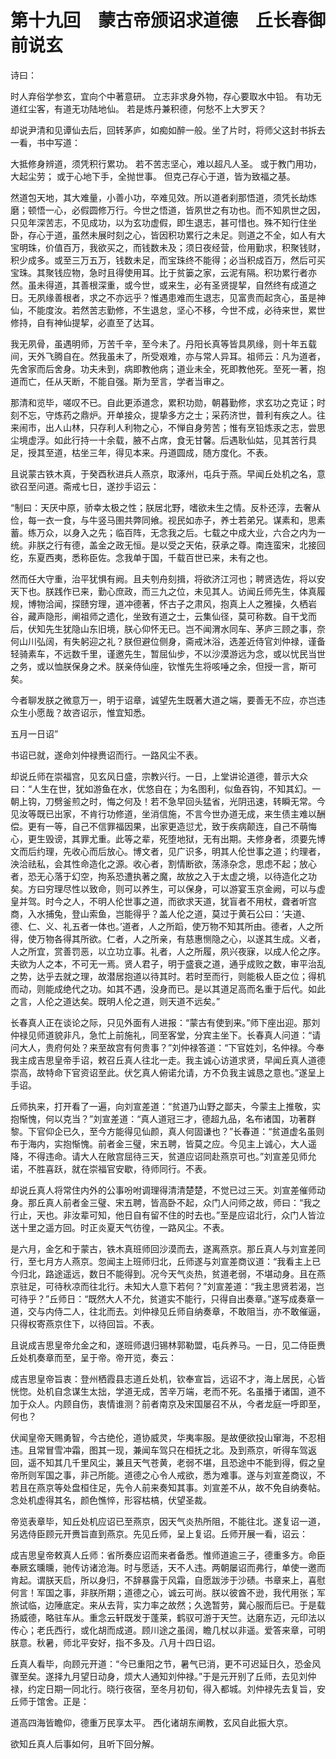 # 第十九回　蒙古帝颁诏求道德　丘长春御前说玄

诗曰：

时人弃俗学参玄，宜向个中著意研。
立志非求身外物，存心要取水中铅。
有功无道红尘客，有道无功陆地仙。
若是炼丹兼积德，何愁不上大罗天？

却说尹清和见谭仙去后，回转茅庐，如痴如醉一般。坐了片时，将师父这封书拆去一看，书中写道：

大抵修身辨道，须凭积行累功。
若不苦志坚心，难以超凡人圣。
或于教门用功，大起尘劳；
或于心地下手，全抛世事。
但克己存心于道，皆为致福之基。

然道包天地，其大难量，小善小功，卒难见效。所以道者刹那悟道，须凭长劫炼磨；顿悟一心，必假圆修万行。今世之悟道，皆夙世之有功也。而不知夙世之因，只见年深苦志，不见成功，以为玄功虚假，即生退志，甚可惜也。殊不知行住坐卧，存心于道，虽然未展时刻之心，皆因积功累行之未足。则道之不全，如人有大宝明珠，价值百万，我欲买之，而钱数未及；须日夜经营，俭用勤求，积聚钱财，积少成多。或至三万五万，钱数未足，而宝珠终不能得；必当积成百万，然后可买宝珠。其聚钱应物，急时且得使用耳。比于贫篓之家，云泥有隔。积功累行者亦然。虽未得道，其善根深重，或今世，或来生，必有圣贤提挈，自然终有成道之日。无夙缘善根者，求之不亦远乎？惟遇患难而生退志，见富贵而起贪心，虽是神仙，不能度汝。若然苦志勤修，不生退怠，坚心不移，今世不成，必待来世，累世修持，自有神仙提挈，必直至了达耳。

我无夙骨，虽遇明师，万苦千辛，至今未了。丹阳长真等皆具夙缘，则十年五载间，天外飞腾自在。然我虽未了，所受艰难，亦与常人异耳。祖师云：凡为道者，先舍家而后舍身。功夫未到，病即教他病；道业未全，死即教他死。至死一著，抱道而亡，任从天断，不能自强。斯为至言，学者当审之。

那清和览毕，嗟叹不已。自此更添道念，累积功勋，朝暮勤修，求玄功之克证；时刻不忘，守炼药之鼎炉。开单接众，提挚多方之士；采药济世，普利有疾之人。往来闹市，出人山林，只存利人利物之心，不惮自身劳苦；惟有烹铅炼汞之志，尝思尘境虚浮。如此行持一十余载，腋不占席，食无甘馨。后遇耿仙姑，见其苦行具足，授其至道，枯坐三年，得见本来。丹道圆成，随方度化。不表。


且说蒙古铁木真，于癸酉秋进兵人燕京，取涿州，屯兵于燕。早闻丘处机之名，意欲召至问道。斋戒七日，遂抄手诏云：

“制曰：天厌中原，骄幸太极之性；朕居北野，嗜欲未生之情。反朴还淳，去奢从俭，每一衣一食，与牛竖马圉共弊同飨。视民如赤子，养士若弟兄。谋素和，思素蓄。练万众，以身入之先；临百阵，无念我之后。七载之中成大业，六合之内为一统。非朕之行有德，盖金之政无恒。是以受之天佑，获承之尊。南连蛮宋，北接回纥，东夏西夷，悉称臣佐。念我单于国，千载百世已来，未有之也。


然而任大守重，治平犹惧有阙。且夫刳舟刻揖，将欲济江河也；聘贤选佐，将以安天下也。朕践作已来，勤心庶政，而三九之位，未见其人。访闻丘师先生，体真履规，博物洽闻，探赜穷理，道冲德著，怀古子之肃风，抱真上人之雅操，久栖岩谷，藏声隐形，阐祖师之遗化，坐致有道之士，云集仙径，莫可称数。自干戈而后，伏知先生犹隐山东旧境，朕心仰怀无已。岂不闻渭水同车、茅庐三顾之事，奈何山川弘阔，有失躬迎之礼？朕但避位侧身，斋戒沐浴，选差近侍官刘仲禄，谨备轻骑素车，不远数千里，谨邀先生，暂屈仙步，不以沙漠游远为念，或以忧民当世之务，或以恤朕保身之术。朕亲侍仙座，钦惟先生将咳唾之余，但授一言，斯可矣。


今者聊发朕之微意万一，明于诏章，诚望先生既著大道之端，要善无不应，亦岂违众生小愿哉？故咨诏示，惟宜知悉。

五月一日诏”

书诏已就，遂命刘仲禄赉诏而行。一路风尘不表。

却说丘师在崇福宫，见玄风日盛，宗教兴行。一日，上堂讲论道德，普示大众曰：“人生在世，犹如游鱼在水，优悠自在；为名图利，似鱼吞钩，不知其幻。一朝上钩，刀劈釜煎之时，悔之何及！若不急早回头猛省，光阴迅速，转瞬无常。今见汝等既已出家，不肯行功修道，坐消信施，不言今世办道无成，来生债主难以酬偿。更有一等，自己不信罪福因果，出家更造愆尤，致于疾病颠连，自己不萌悔心，更生毁谤，其罪尤重。此等之辈，死堕地狱，无有出期。夫修身者，须要先博文而后约理，先收心而后放心。博文者，见广识多，明其人伦世事之道；约理者，泱洽祛私，会其性命造化之源。收心者，割情断欲，荡涤杂念，思虑不起；放心者，恐无心落于幻空，拘系恐遭执著之魔，故放之入于太虚之境，以待造化之功矣。方曰穷理尽性以致命，则可以养生，可以保身，可以游宴玉京金阙，可以与虚皇并驾。时今之人，不明人伦世事之道，而欲求天道，犹盲者不用杖，聋者听宫商，入水捕兔，登山索鱼，岂能得乎？盖人伦之道，莫过于黄石公曰：‘夫道、德、仁、义、礼五者一体也。’道者，人之所蹈，使万物不知其所由。德者，人之所得，使万物各得其所欲。仁者，人之所亲，有慈惠恻隐之心，以遂其生成。义者，人之所宜，赏善罚恶，以立功立事。礼者，人之所履，夙兴夜寐，以成人伦之序。夫欲为人之本，不可无一焉。贤人君子，明于盛衰之道，通乎成败之数，审平治乱之势，达乎去就之理，故潜居抱道以待其时。若时至而行，则能极人臣之位；得机而动，则能成绝代之功。如其不遇，没身而已。是以其道足高而名重于后代。如此之言，人伦之道达矣。既明人伦之道，则天道不远矣。”

长春真人正在谈论之际，只见外面有人进报：“蒙古有使到来。”师下座出迎。那刘仲禄见师道貌非凡，急忙上前施礼，同至客堂，分宾主坐下。长春真人问道：“请问大人，贵府何处？来至故宫有何贵事？”刘仲禄答道：“下官姓刘，名仲禄。今奉我主成吉思皇帝手诏，敕召丘真人往北一走。我主诚心访道求贤，早闻丘真人道德崇高，故特命下官资诏至此。伏乞真人俯诺允请，方不负我主诚恳之意也。”遂呈上手诏。


丘师执来，打开看了一遍，向刘宣差道：“贫道乃山野之鄙夫，今蒙主上推敬，实抱惭愧，何以克当？”刘宣差道：“真人道冠三才，德超九品，名布诸国，功著群黎。下官仰企已久，至今方能得见仙颜，真人何固谦也？”长春道：“贫道虚名虽则布于海内，实抱惭愧。前者金三璧，宋五聘，皆莫之应。今见主上诚心，大人遥降，不得违命。请大人在敞宫屈待三天，贫道应诏同赴燕京可也。”刘宣差见师允诺，不胜喜跃，就在崇福官安歇，待师同行。不表。

却说丘真人将常住内外的公事吩咐调理得清清楚楚，不觉已过三天。刘宣差催师动身。那丘真人前者金三璧、宋五聘，皆高卧不起，众门人问师之故，师曰：“我之行止，天也。非汝辈可知，他日自有留不住的时去也。”至是应诏北行，众门人皆泣送十里之遥方回。时正炎夏天气彷徨，一路风尘。不表。


是六月，金乞和于蒙古，铁木真班师回沙漠而去，遂离燕京。那丘真人与刘宣差同行，至七月方人燕京。忽闻主上班师归北，丘师遂与刘宣差商议道：“我看主上已今归北，路途遥远，数日不能得到。况今天气炎热，贫道老弱，不堪动身。且在燕京驻足，可待秋凉而往北行。未知大人意下若何？”刘宣差道：“我主思贤若渴，岂可待乎？”丘师日：“既然大人不允，贫道实不能行，只得自出奏章。”遂写成奏章一道，交与内侍二人，往北而去。刘仲禄见丘师自纳奏章，不敢阻当，亦不敢催逼，只得权寄燕京住下，以待回旨。不表。

且说成吉思皇帝允金之和，遂班师退归锡林郭勒盟，屯兵养马。一日，见二侍臣赉丘处机奏章而至，呈于帝。帝开览，奏云：


成吉思皇帝旨衷：登州栖霞县志道丘处机，钦奉宣旨，远诏不才，海上居民，心皆恍惚。处机自念谋生太拙，学道无成，苦辛万端，老而不死。名虽播于诸国，道不加于众人。内顾自伤，衷情谁测？前者南京及宋国屡召不从，今者龙庭一呼即至，何也？

伏闻皇帝天赐勇智，今古绝伦，道协威灵，华夷率服。是故便欲投山窜海，不忍相违。且常冒雪冲霜，图其一现，兼闻车驾只在桓抚之北。及到燕京，听得车驾返回，遥不知其几千里风尘，兼且天气苍黄，老弱不堪，且恐途中不能到得，假之皇帝所则军国之事，非己所能。道德之心令人戒欲，悉为难事。遂与刘宣差商议，不若且在燕京等处盘桓住足，先令人前来奏知其事。刘宣差不从，故不免自纳奏帖。念处机虚得其名，颜色憔悴，形容枯槁，伏望圣裁。

帝览表章毕，知丘处机应诏已至燕京，因天气炎热所阻，不能往北。遂复诏一道，另选侍臣顾元开赉旨直到燕京。先见丘师，呈上复诏。丘师开展一看，诏云：

成吉思皇帝敕真人丘师：省所奏应诏而来者备悉。惟师道逾三子，德重多方。命臣奉厥玄曛曛，驰传访诸沧海。时与愿适，天不人违。两朝屡诏而弗行，单使一邀而肯起。谓朕天启，所以身归，不辞暴露于风霜，自愿跋涉于沙碛。书章来上，喜慰何言！军国之事，非朕所期；道德之心，诚云可尚。朕以彼酋不逊，我代用张；军旅试临，边陲底定。来从去背，实力率之故然；久逸暂劳，冀心服而后已。于是载扬威德，略驻车从。重念云轩既发于蓬莱，鹤驭可游于天竺。达磨东迈，元印法以传心；老氏西行，或化胡而成道。顾川途之虽阔，瞻几杖以非遥。爱答来章，可明朕意。秋暑，师北平安好，指不多及。八月十四日诏。

丘真人看毕，向顾元开道：“今已重阳之节，暑气已消，更不可迟延日久，恐金风骤至矣。遂择九月望日动身，烦大人通知刘仲禄。”于是元开别了丘师，去见刘仲禄，约定日期一同北行。晓行夜宿，至冬月初旬，得入都城。刘仲禄先去复旨，安丘师于馆舍。正是：

道高四海皆瞻仰，德重万民享太平。
西化诸胡东阐教，玄风自此振大京。

欲知丘真人后事如何，且听下回分解。
